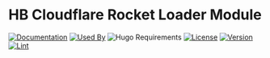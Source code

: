 # HB Cloudflare Rocket Loader Module 

[![Documentation](https://img.shields.io/badge/docs-references-blue?logo=hugo&style=flat-square)](https://hb.hugomods.com)
[![Used By](https://img.shields.io/badge/dynamic/json?color=success&label=used+by&query=repositories_humanize&logo=hugo&style=flat-square&url=https://api.razonyang.com/v1/github/dependents/hbstack/cloudflare-rocket-loader)](https://github.com/hbstack/cloudflare-rocket-loader/network/dependents)
![Hugo Requirements](https://img.shields.io/badge/dynamic/json?color=important&label=requirements&query=requirements&logo=hugo&style=flat-square&url=https://api.razonyang.com/v1/hugo/modules/github.com/hbstack/cloudflare-rocket-loader)
[![License](https://img.shields.io/github/license/hbstack/cloudflare-rocket-loader?style=flat-square)](https://github.com/hbstack/cloudflare-rocket-loader/blob/main/LICENSE)
[![Version](https://img.shields.io/badge/dynamic/json?color=blue&label=version&query=name&url=https://api.razonyang.com/v1/github/tag/hbstack/cloudflare-rocket-loader&style=flat-square)](https://github.com/hbstack/cloudflare-rocket-loader/tags)
[![Lint](https://github.com/hbstack/cloudflare-rocket-loader/actions/workflows/lint.yml/badge.svg?style=flat-square)](https://github.com/hbstack/cloudflare-rocket-loader/actions/workflows/lint.yml)
